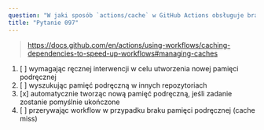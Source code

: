 ```yaml
---
question: "W jaki sposób `actions/cache` w GitHub Actions obsługuje brak pamięci podręcznej (cache miss)?"
title: "Pytanie 097"
---
```


> https://docs.github.com/en/actions/using-workflows/caching-dependencies-to-speed-up-workflows#managing-caches
1. [ ] wymagając ręcznej interwencji w celu utworzenia nowej pamięci podręcznej
1. [ ] wyszukując pamięć podręczną w innych repozytoriach
1. [x] automatycznie tworząc nową pamięć podręczną, jeśli zadanie zostanie pomyślnie ukończone
1. [ ] przerywając workflow w przypadku braku pamięci podręcznej (cache miss)

